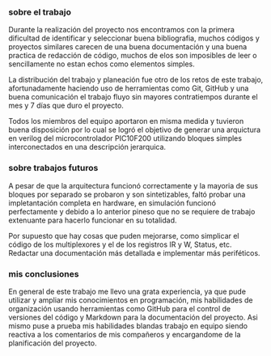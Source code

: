 ### sobre el trabajo

Durante la realización del proyecto nos encontramos con la primera dificultad de identificar y seleccionar buena bibliografia, muchos códigos y proyectos similares carecen de una buena documentación y una buena practica de redacción de código, muchos de elos son imposibles de leer o sencillamente no estan echos como elementos simples. 

La distribución del trabajo y planeación fue otro de los retos de este trabajo, afortunadamente haciendo uso de herramientas como Git, GitHub y una buena comunicación el trabajo fluyo sin mayores contratiempos durante el mes y 7 días que duro el proyecto.

Todos los miembros del equipo aportaron en misma medida y tuvieron buena disposición por lo cual se logró el objetivo de generar una arquictura en verilog del microcontrolador PIC10F200 utilizando bloques simples interconectados en una descripción jerarquica.

### sobre trabajos futuros

A pesar de que la arquitectura funcionó correctamente y la mayoria de sus bloques por separado se probaron y son sintetizables, faltó probar una impletantación completa en hardware, en simulación funcionó perfectamente y debido a lo anterior pineso que no se requiere de trabajo extenuante para hacerlo funcionar en su totalidad. 

Por supuesto que hay cosas que puden mejorarse, como simplicar el código de los multiplexores y el de los registros IR y W, Status, etc. Redactar una documentación más detallada e implementar más periféticos.

### mis conclusiones

En general de este trabajo me llevo una grata experiencia, ya que pude utilizar y ampliar mis conocimientos en programación, mis habilidades de organización usando herramientas como GitHub para el control de versiones del código  y Markdown para la documentación del proyecto. Asi mismo puse a prueba mis habilidades blandas trabajo en equipo siendo reactiva a los comentarios de mis compañeros y encargandome de la planificación del proyecto.